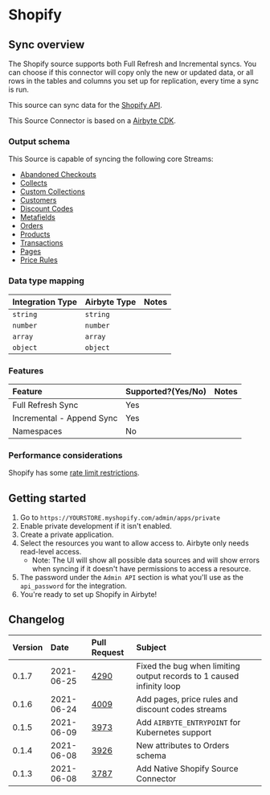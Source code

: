# Shopify

## Sync overview

The Shopify source supports both Full Refresh and Incremental syncs. You can choose if this connector will copy only the new or updated data, or all rows in the tables and columns you set up for replication, every time a sync is run.

This source can sync data for the [Shopify API](https://help.shopify.com/en/api/reference).

This Source Connector is based on a [Airbyte CDK](https://docs.airbyte.io/contributing-to-airbyte/python).

### Output schema

This Source is capable of syncing the following core Streams:

* [Abandoned Checkouts](https://help.shopify.com/en/api/reference/orders/abandoned_checkouts)
* [Collects](https://help.shopify.com/en/api/reference/products/collect)
* [Custom Collections](https://help.shopify.com/en/api/reference/products/customcollection)
* [Customers](https://help.shopify.com/en/api/reference/customers)
* [Discount Codes](https://shopify.dev/docs/admin-api/rest/reference/discounts/discountcode)
* [Metafields](https://help.shopify.com/en/api/reference/metafield)
* [Orders](https://help.shopify.com/en/api/reference/orders)
* [Products](https://help.shopify.com/en/api/reference/products)
* [Transactions](https://help.shopify.com/en/api/reference/orders/transaction)
* [Pages](https://help.shopify.com/en/api/reference/online-store/page)
* [Price Rules](https://help.shopify.com/en/api/reference/discounts/pricerule)

### Data type mapping

| Integration Type | Airbyte Type | Notes |
| :--- | :--- | :--- |
| `string` | `string` |  |
| `number` | `number` |  |
| `array` | `array` |  |
| `object` | `object` |  |

### Features

| Feature | Supported?\(Yes/No\) | Notes |
| :--- | :--- | :--- |
| Full Refresh Sync | Yes |  |
| Incremental - Append Sync | Yes |  |
| Namespaces | No |  |

### Performance considerations

Shopify has some [rate limit restrictions](https://shopify.dev/concepts/about-apis/rate-limits).

## Getting started

1. Go to `https://YOURSTORE.myshopify.com/admin/apps/private`
2. Enable private development if it isn't enabled.
3. Create a private application.
4. Select the resources you want to allow access to. Airbyte only needs read-level access. 
   * Note: The UI will show all possible data sources and will show errors when syncing if it doesn't have permissions to access a resource. 
5. The password under the `Admin API` section is what you'll use as the `api_password` for the integration.
6. You're ready to set up Shopify in Airbyte!


## Changelog

| Version | Date       | Pull Request | Subject |
| :------ | :--------  | :-----       | :------ |
| 0.1.7   | 2021-06-25 | [4290](https://github.com/airbytehq/airbyte/pull/4290) | Fixed the bug when limiting output records to 1 caused infinity loop |
| 0.1.6   | 2021-06-24 | [4009](https://github.com/airbytehq/airbyte/pull/4009) | Add pages, price rules and discount codes streams |
| 0.1.5   | 2021-06-09 | [3973](https://github.com/airbytehq/airbyte/pull/3973) | Add `AIRBYTE_ENTRYPOINT` for Kubernetes support |
| 0.1.4   | 2021-06-08 | [3926](https://github.com/airbytehq/airbyte/pull/3926) | New attributes to Orders schema |
| 0.1.3   | 2021-06-08 | [3787](https://github.com/airbytehq/airbyte/pull/3787) | Add Native Shopify Source Connector |
